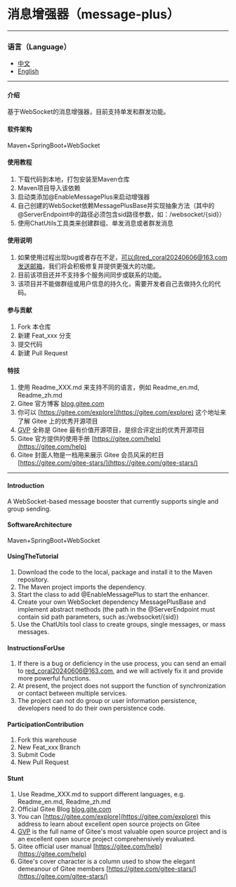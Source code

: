 # 消息增强器（message-plus）

---

### 语言（Language）

- [中文](#介绍)
- [English](#Introduction)

---

#### 介绍
基于WebSocket的消息增强器，目前支持单发和群发功能。

#### 软件架构
Maven+SpringBoot+WebSocket

#### 使用教程

1.  下载代码到本地，打包安装至Maven仓库
2.  Maven项目导入该依赖
3.  启动类添加@EnableMessagePlus来启动增强器
4.  自己创建的WebSocket依赖MessagePlusBase并实现抽象方法（其中的@ServerEndpoint中的路径必须包含sid路径参数，如：/websocket/{sid}）
5.  使用ChatUtils工具类来创建群组、单发消息或者群发消息

#### 使用说明

1.  如果使用过程出现bug或者存在不足，可以向red_coral20240606@163.com发送邮箱，我们将会积极修复并提供更强大的功能。
2.  目前该项目还并不支持多个服务间同步或联系的功能。
3.  该项目并不能做群组或用户信息的持久化，需要开发者自己去做持久化的代码。

#### 参与贡献

1.  Fork 本仓库
2.  新建 Feat_xxx 分支
3.  提交代码
4.  新建 Pull Request

#### 特技

1.  使用 Readme\_XXX.md 来支持不同的语言，例如 Readme\_en.md, Readme\_zh.md
2.  Gitee 官方博客 [blog.gitee.com](https://blog.gitee.com)
3.  你可以 [https://gitee.com/explore](https://gitee.com/explore) 这个地址来了解 Gitee 上的优秀开源项目
4.  [GVP](https://gitee.com/gvp) 全称是 Gitee 最有价值开源项目，是综合评定出的优秀开源项目
5.  Gitee 官方提供的使用手册 [https://gitee.com/help](https://gitee.com/help)
6.  Gitee 封面人物是一档用来展示 Gitee 会员风采的栏目 [https://gitee.com/gitee-stars/](https://gitee.com/gitee-stars/)

---

#### Introduction
A WebSocket-based message booster that currently supports single and group sending.

#### SoftwareArchitecture
Maven+SpringBoot+WebSocket

#### UsingTheTutorial

1.  Download the code to the local, package and install it to the Maven repository.
2.  The Maven project imports the dependency.
3.  Start the class to add @EnableMessagePlus to start the enhancer.
4.  Create your own WebSocket dependency MessagePlusBase and implement abstract methods (the path in the @ServerEndpoint must contain sid path parameters, such as:/websocket/{sid})
5.  Use the ChatUtils tool class to create groups, single messages, or mass messages.

#### InstructionsForUse

1.  If there is a bug or deficiency in the use process, you can send an email to red_coral20240606@163.com, and we will actively fix it and provide more powerful functions.
2.  At present, the project does not support the function of synchronization or contact between multiple services.
3.  The project can not do group or user information persistence, developers need to do their own persistence code.

#### ParticipationContribution

1.  Fork this warehouse
2.  New Feat_xxx Branch
3.  Submit Code
4.  New Pull Request

#### Stunt

1.  Use Readme\_XXX.md to support different languages, e.g. Readme\_en.md, Readme\_zh.md
2.  Official Gitee Blog [blog.gite.com](https://blog.gitee.com)
3.  You can [https://gitee.com/explore](https://gitee.com/explore) this address to learn about excellent open source projects on Gitee
4.  [GVP](https://gitee.com/gvp) is the full name of Gitee's most valuable open source project and is an excellent open source project comprehensively evaluated.
5.  Gitee official user manual [https://gitee.com/help](https://gitee.com/help)
6.  Gitee's cover character is a column used to show the elegant demeanour of Gitee members [https://gitee.com/gitee-stars/](https://gitee.com/gitee-stars/)
